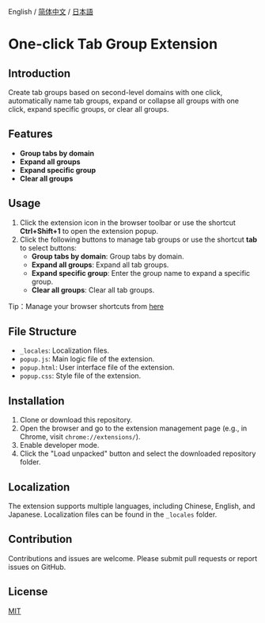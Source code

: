 English / [简体中文](./README_CN.md) / [日本語](./README_JP.md)

# One-click Tab Group Extension

## Introduction

Create tab groups based on second-level domains with one click, automatically name tab groups, expand or collapse all groups with one click, expand specific groups, or clear all groups.

## Features

- **Group tabs by domain**
- **Expand all groups**
- **Expand specific group**
- **Clear all groups**

## Usage

1. Click the extension icon in the browser toolbar or use the shortcut **Ctrl+Shift+1** to open the extension popup.
2. Click the following buttons to manage tab groups or use the shortcut **tab** to select buttons:
   - **Group tabs by domain**: Group tabs by domain.
   - **Expand all groups**: Expand all tab groups.
   - **Expand specific group**: Enter the group name to expand a specific group.
   - **Clear all groups**: Clear all tab groups.

Tip：Manage your browser shortcuts from [here](chrome://extensions/shortcuts)

## File Structure

- `_locales`: Localization files.
- `popup.js`: Main logic file of the extension.
- `popup.html`: User interface file of the extension.
- `popup.css`: Style file of the extension.

## Installation

1. Clone or download this repository.
2. Open the browser and go to the extension management page (e.g., in Chrome, visit `chrome://extensions/`).
3. Enable developer mode.
4. Click the "Load unpacked" button and select the downloaded repository folder.

## Localization

The extension supports multiple languages, including Chinese, English, and Japanese. Localization files can be found in the `_locales` folder.

## Contribution

Contributions and issues are welcome. Please submit pull requests or report issues on GitHub.

## License

[MIT](https://opensource.org/license/mit/)
